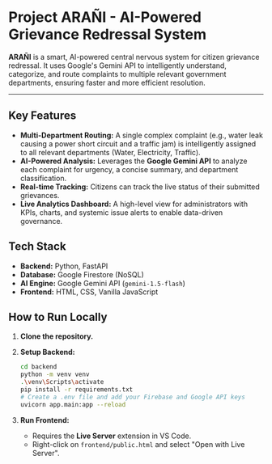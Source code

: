 # Project ARAÑI - AI-Powered Grievance Redressal System

**ARAÑI** is a smart, AI-powered central nervous system for citizen grievance redressal. It uses Google's Gemini API to intelligently understand, categorize, and route complaints to multiple relevant government departments, ensuring faster and more efficient resolution.

---

## Key Features

-   **Multi-Department Routing:** A single complex complaint (e.g., water leak causing a power short circuit and a traffic jam) is intelligently assigned to all relevant departments (Water, Electricity, Traffic).
-   **AI-Powered Analysis:** Leverages the **Google Gemini API** to analyze each complaint for urgency, a concise summary, and department classification.
-   **Real-time Tracking:** Citizens can track the live status of their submitted grievances.
-   **Live Analytics Dashboard:** A high-level view for administrators with KPIs, charts, and systemic issue alerts to enable data-driven governance.

## Tech Stack

-   **Backend:** Python, FastAPI
-   **Database:** Google Firestore (NoSQL)
-   **AI Engine:** Google Gemini API (`gemini-1.5-flash`)
-   **Frontend:** HTML, CSS, Vanilla JavaScript

## How to Run Locally

1.  **Clone the repository.**

2.  **Setup Backend:**
    ```bash
    cd backend
    python -m venv venv
    .\venv\Scripts\activate
    pip install -r requirements.txt
    # Create a .env file and add your Firebase and Google API keys
    uvicorn app.main:app --reload
    ```
3.  **Run Frontend:**
    -   Requires the **Live Server** extension in VS Code.
    -   Right-click on `frontend/public.html` and select "Open with Live Server".